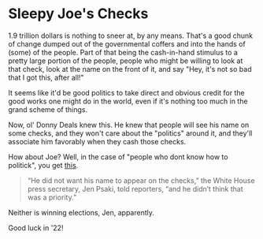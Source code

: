 # Sleepy Joe's Checks

1.9 trillion dollars is nothing to sneer at, by any means. That's a good chunk of change dumped out of the governmental coffers and into the hands of (some) of the people. Part of that being the cash-in-hand stimulus to a pretty large portion of the people, people who might be willing to look at that check, look at the name on the front of it, and say "Hey, it's not so bad that I got this, after all!"

It seems like it'd be good politics to take direct and obvious credit for the good works one might do in the world, even if it's nothing too much in the grand scheme of things.

Now, ol' Donny Deals knew this. He knew that people will see his name on some checks, and they won't care about the "politics" around it, and they'll associate him favorably when they cash those checks.

How about Joe? Well, in the case of "people who dont know how to politick", you get [this](https://www.nytimes.com/live/2021/03/09/us/biden-administration/white-house-says-bidens-name-wont-appear-on-future-stimulus-checks).

> “He did not want his name to appear on the checks,” the White House press secretary, Jen Psaki, told reporters, “and he didn’t think that was a priority.”

Neither is winning elections, Jen, apparently.

Good luck in '22!